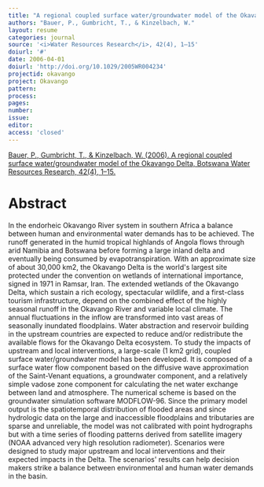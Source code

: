 ```yaml
---
title: "A regional coupled surface water/groundwater model of the Okavango Delta, Botswana"
authors: "Bauer, P., Gumbricht, T., & Kinzelbach, W."
layout: resume
categories: journal
source: '<i>Water Resources Research</i>, 42(4), 1–15'
doiurl: '#'
date: 2006-04-01
doiurl: 'http://doi.org/10.1029/2005WR004234'
projectid: okavango
project: Okavango
pattern:
process:
pages:
number:
issue:
editor:
access: 'closed'
---
```


[Bauer, P., Gumbricht, T., & Kinzelbach, W. (2006). A regional coupled surface water/groundwater model of the Okavango Delta, Botswana Water Resources Research, 42(4), 1–15.](http://doi.org/10.1029/2005WR004234)

<h1 class='foot-description'>Abstract</h1>

In the endorheic Okavango River system in southern Africa a balance between human and environmental water demands has to be achieved. The runoff generated in the humid tropical highlands of Angola flows through arid Namibia and Botswana before forming a large inland delta and eventually being consumed by evapotranspiration. With an approximate size of about 30,000 km2, the Okavango Delta is the world's largest site protected under the convention on wetlands of international importance, signed in 1971 in Ramsar, Iran. The extended wetlands of the Okavango Delta, which sustain a rich ecology, spectacular wildlife, and a first-class tourism infrastructure, depend on the combined effect of the highly seasonal runoff in the Okavango River and variable local climate. The annual fluctuations in the inflow are transformed into vast areas of seasonally inundated floodplains. Water abstraction and reservoir building in the upstream countries are expected to reduce and/or redistribute the available flows for the Okavango Delta ecosystem. To study the impacts of upstream and local interventions, a large-scale (1 km2 grid), coupled surface water/groundwater model has been developed. It is composed of a surface water flow component based on the diffusive wave approximation of the Saint-Venant equations, a groundwater component, and a relatively simple vadose zone component for calculating the net water exchange between land and atmosphere. The numerical scheme is based on the groundwater simulation software MODFLOW-96. Since the primary model output is the spatiotemporal distribution of flooded areas and since hydrologic data on the large and inaccessible floodplains and tributaries are sparse and unreliable, the model was not calibrated with point hydrographs but with a time series of flooding patterns derived from satellite imagery (NOAA advanced very high resolution radiometer). Scenarios were designed to study major upstream and local interventions and their expected impacts in the Delta. The scenarios' results can help decision makers strike a balance between environmental and human water demands in the basin.
